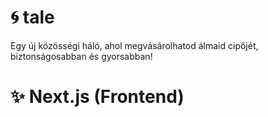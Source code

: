 <h1 align="left">
	🌀 <b>tale</b>
</h1>

<p align="left">
	Egy új közösségi háló, ahol megvásárolhatod álmaid cipőjét, biztonságosabban és gyorsabban!
</p>

<h1 align="left">
	✨ Next.js (Frontend)
</h1>
